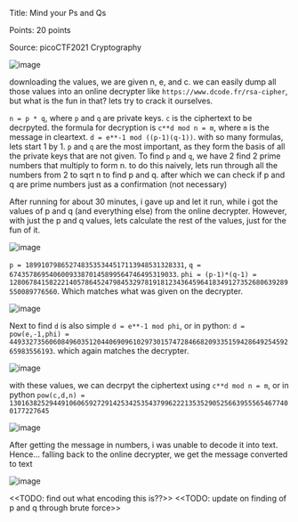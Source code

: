 Title: Mind your Ps and Qs

Points: 20 points

Source: picoCTF2021 Cryptography

![image](https://user-images.githubusercontent.com/91729496/236677131-f5df895c-4035-4a20-86dc-2d00c66e93d0.png)

downloading the values, we are given n, e, and c. we can easily dump all those values into an online decrypter like `https://www.dcode.fr/rsa-cipher`, but what is the fun in that?
lets try to crack it ourselves.

`n = p * q`, where `p` and `q` are private keys. `c` is the ciphertext to be decrpyted. the formula for decryption is `c**d mod n = m`, where `m` is the message in cleartext.
`d = e**-1 mod ((p-1)(q-1))`. with so many formulas, lets start 1 by 1. `p` and `q` are the most important, as they form the basis of all the private keys that are not given.
To find `p` and `q`, we have 2 find 2 prime numbers that multiply to form n. to do this naively, lets run through all the numbers from 2 to sqrt n to find p and q. after which we can check if p and q are prime numbers just as a confirmation (not necessary)

After running for about 30 minutes, i gave up and let it run, while i got the values of p and q (and everything else) from the online decrypter. However, with just the p and q values, lets calculate the rest of the values, just for the fun of it.

![image](https://user-images.githubusercontent.com/91729496/236685424-6ce59d10-9aef-4ae9-979c-2b9ebb1a802c.png)

`p = 1899107986527483535344517113948531328331`, `q = 674357869540600933870145899564746495319033`. `phi = (p-1)*(q-1) = 1280678415822214057864524798453297819181234364596418349127352680639289550089776560`.
Which matches what was given on the decrypter.

![image](https://user-images.githubusercontent.com/91729496/236685535-32dd5631-fcdb-4df5-a5ea-f5a512c51e38.png)

Next to find `d` is also simple `d = e**-1 mod phi`, or in python: `d = pow(e,-1,phi) = 449332735606084960351204406909610297301574728466820933515942864925459265983556193`.
which again matches the decrypter.

![image](https://user-images.githubusercontent.com/91729496/236685698-cb82e16b-1c79-4702-982c-97db5a9b53d9.png)

with these values, we can decrpyt the ciphertext using  `c**d mod n = m`, or in python `pow(c,d,n) = 13016382529449106065927291425342535437996222135352905256639555654677400177227645`

![image](https://user-images.githubusercontent.com/91729496/236685863-489bbd5f-d76c-495c-9886-2c03e8282474.png)

After getting the message in numbers, i was unable to decode it into text. Hence... falling back to the online decrypter, we get the message converted to text

![image](https://user-images.githubusercontent.com/91729496/236689511-1fb714ea-e7a0-4c90-973e-1af22ca89bef.png)

<<TODO: find out what encoding this is??>>
<<TODO: update on finding of p and q through brute force>>
